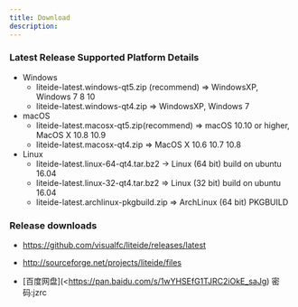 ```yaml
---
title: Download
description:
---
```


### Latest Release Supported Platform Details
* Windows
	* liteide-latest.windows-qt5.zip (recommend) => WindowsXP, Windows 7 8 10
	* liteide-latest.windows-qt4.zip => WindowsXP, Windows 7
* macOS
	* liteide-latest.macosx-qt5.zip(recommend) => macOS 10.10 or higher, MacOS X 10.8 10.9
	* liteide-latest.macosx-qt4.zip => MacOS X 10.6 10.7 10.8
* Linux
	* liteide-latest.linux-64-qt4.tar.bz2 -> Linux (64 bit) build on ubuntu 16.04
	* liteide-latest.linux-32-qt4.tar.bz2 => Linux (32 bit) build on ubuntu 16.04
	* liteide-latest.archlinux-pkgbuild.zip => ArchLinux (64 bit) PKGBUILD

### Release downloads
	
* <https://github.com/visualfc/liteide/releases/latest>
* <http://sourceforge.net/projects/liteide/files>

* [百度网盘](<https://pan.baidu.com/s/1wYHSEfG1TJRC2iOkE_saJg)  密码:jzrc
